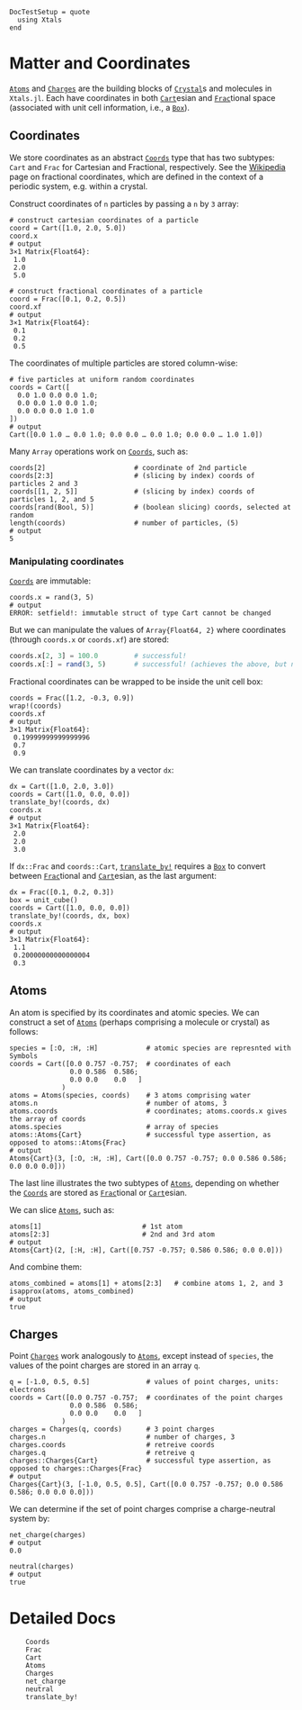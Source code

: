 ```@meta
DocTestSetup = quote
  using Xtals
end
```

# Matter and Coordinates

[`Atoms`](@ref) and [`Charges`](@ref) are the building blocks of [`Crystal`](@ref)s and molecules in `Xtals.jl`. 
Each have coordinates in both [`Cart`](@ref)esian and [`Frac`](@ref)tional space (associated with unit cell information, i.e., a [`Box`](@ref)).

## Coordinates

We store coordinates as an abstract [`Coords`](@ref) type that has two subtypes: `Cart` and `Frac` for Cartesian and Fractional, respectively. 
See the [Wikipedia](https://en.wikipedia.org/wiki/Fractional_coordinates) page on fractional coordinates, which are defined in the context of a periodic system, e.g. within a crystal.

Construct coordinates of `n` particles by passing a `n` by `3` array:

```jldoctest
# construct cartesian coordinates of a particle
coord = Cart([1.0, 2.0, 5.0])
coord.x
# output
3×1 Matrix{Float64}:
 1.0
 2.0
 5.0
```

```jldoctest
# construct fractional coordinates of a particle
coord = Frac([0.1, 0.2, 0.5])
coord.xf
# output
3×1 Matrix{Float64}:
 0.1
 0.2
 0.5
```

The coordinates of multiple particles are stored column-wise:

```jldoctest matter; output=false
# five particles at uniform random coordinates
coords = Cart([
  0.0 1.0 0.0 0.0 1.0;
  0.0 0.0 1.0 0.0 1.0;
  0.0 0.0 0.0 1.0 1.0
])
# output
Cart([0.0 1.0 … 0.0 1.0; 0.0 0.0 … 0.0 1.0; 0.0 0.0 … 1.0 1.0])
```

Many `Array` operations work on [`Coords`](@ref), such as:

```jldoctest matter; output=false
coords[2]                      # coordinate of 2nd particle
coords[2:3]                    # (slicing by index) coords of particles 2 and 3
coords[[1, 2, 5]]              # (slicing by index) coords of particles 1, 2, and 5
coords[rand(Bool, 5)]          # (boolean slicing) coords, selected at random
length(coords)                 # number of particles, (5)
# output
5
```

### Manipulating coordinates

[`Coords`](@ref) are immutable:

```jldoctest matter
coords.x = rand(3, 5)
# output
ERROR: setfield!: immutable struct of type Cart cannot be changed
```

But we can manipulate the values of `Array{Float64, 2}` where coordinates (through `coords.x` or `coords.xf`) are stored:

```julia
coords.x[2, 3] = 100.0         # successful!
coords.x[:] = rand(3, 5)       # successful! (achieves the above, but need the [:] to say "overwrite all of the elements"
```

Fractional coordinates can be wrapped to be inside the unit cell box:

```jldoctest
coords = Frac([1.2, -0.3, 0.9])
wrap!(coords)
coords.xf
# output
3×1 Matrix{Float64}:
 0.19999999999999996
 0.7
 0.9
```

We can translate coordinates by a vector `dx`:

```jldoctest
dx = Cart([1.0, 2.0, 3.0])
coords = Cart([1.0, 0.0, 0.0])  
translate_by!(coords, dx)
coords.x
# output
3×1 Matrix{Float64}:
 2.0
 2.0
 3.0
```

If `dx::Frac` and `coords::Cart`, [`translate_by!`](@ref) requires a [`Box`](@ref) to convert between [`Frac`](@ref)tional and [`Cart`](@ref)esian, as the last argument:

```jldoctest
dx = Frac([0.1, 0.2, 0.3])
box = unit_cube()
coords = Cart([1.0, 0.0, 0.0])
translate_by!(coords, dx, box)
coords.x
# output
3×1 Matrix{Float64}:
 1.1
 0.20000000000000004
 0.3
```

## Atoms

An atom is specified by its coordinates and atomic species. We can construct a set of [`Atoms`](@ref) (perhaps comprising a molecule or crystal) as follows:

```jldoctest matter; output=false
species = [:O, :H, :H]            # atomic species are represnted with Symbols
coords = Cart([0.0 0.757 -0.757;  # coordinates of each
               0.0 0.586  0.586;
               0.0 0.0    0.0   ]
             )
atoms = Atoms(species, coords)    # 3 atoms comprising water
atoms.n                           # number of atoms, 3
atoms.coords                      # coordinates; atoms.coords.x gives the array of coords
atoms.species                     # array of species
atoms::Atoms{Cart}                # successful type assertion, as opposed to atoms::Atoms{Frac}
# output
Atoms{Cart}(3, [:O, :H, :H], Cart([0.0 0.757 -0.757; 0.0 0.586 0.586; 0.0 0.0 0.0]))
```

The last line illustrates the two subtypes of [`Atoms`](@ref), depending on whether the [`Coords`](@ref) are stored as [`Frac`](@ref)tional or [`Cart`](@ref)esian.

We can slice [`Atoms`](@ref), such as:

```jldoctest matter; output=false
atoms[1]                         # 1st atom
atoms[2:3]                       # 2nd and 3rd atom
# output
Atoms{Cart}(2, [:H, :H], Cart([0.757 -0.757; 0.586 0.586; 0.0 0.0]))
```

And combine them:

```jldoctest matter
atoms_combined = atoms[1] + atoms[2:3]   # combine atoms 1, 2, and 3
isapprox(atoms, atoms_combined)
# output
true
```

## Charges

Point [`Charges`](@ref) work analogously to [`Atoms`](@ref), except instead of `species`, the values of the point charges are stored in an array `q`.

```jldoctest matter; output=false
q = [-1.0, 0.5, 0.5]              # values of point charges, units: electrons
coords = Cart([0.0 0.757 -0.757;  # coordinates of the point charges
               0.0 0.586  0.586;
               0.0 0.0    0.0   ]
             )
charges = Charges(q, coords)      # 3 point charges
charges.n                         # number of charges, 3
charges.coords                    # retreive coords
charges.q                         # retreive q
charges::Charges{Cart}            # successful type assertion, as opposed to charges::Charges{Frac}
# output
Charges{Cart}(3, [-1.0, 0.5, 0.5], Cart([0.0 0.757 -0.757; 0.0 0.586 0.586; 0.0 0.0 0.0]))
```

We can determine if the set of point charges comprise a charge-neutral system by:

```jldoctest matter
net_charge(charges)
# output
0.0
```

```jldoctest matter
neutral(charges)
# output
true
```

# Detailed Docs

```@docs
    Coords
    Frac
    Cart
    Atoms
    Charges
    net_charge
    neutral
    translate_by!
```
